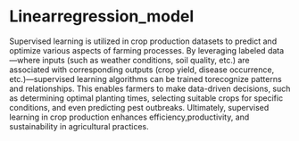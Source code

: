 # Linearregression_model
Supervised learning is utilized in crop production datasets to predict and optimize various aspects of farming processes. 
By leveraging labeled data—where inputs (such as weather conditions, soil quality, etc.) are associated with corresponding outputs (crop yield, disease occurrence, etc.)—supervised learning algorithms can be trained torecognize patterns and relationships.
This enables farmers to make data-driven decisions, such as determining optimal planting times, selecting suitable crops for specific conditions, and even predicting pest outbreaks.
Ultimately, supervised learning in crop production enhances efficiency,productivity, and sustainability in agricultural practices.
